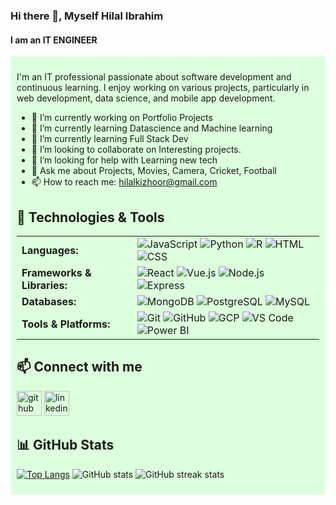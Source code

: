 ### Hi there 👋, Myself Hilal Ibrahim
#### I am an IT ENGINEER


<div style="background-color:#dcffdc; padding: 10px;">

I'm an IT professional passionate about software development and continuous learning. I enjoy working on various projects, particularly in web development, data science, and mobile app development.

- 🔭 I’m currently working on Portfolio Projects 
- 🌱 I’m currently learning Datascience and Machine learning 
- 🌱 I’m currently learning Full Stack Dev
- 👯 I’m looking to collaborate on Interesting projects. 
- 🤔 I’m looking for help with Learning new tech 
- 💬 Ask me about Projects, Movies, Camera, Cricket, Football 
- 📫 How to reach me: hilalkizhoor@gmail.com 

## 🔧 Technologies & Tools

<table>
  <tr>
    <td><b>Languages:</b></td>
    <td>
      <img src="https://img.shields.io/badge/-JavaScript-007ACC?style=flat&logo=javascript&logoColor=white" alt="JavaScript">
      <img src="https://img.shields.io/badge/-Python-3776AB?style=flat&logo=python&logoColor=white" alt="Python">
      <img src="https://img.shields.io/badge/-R-276DC3?style=flat&logo=r&logoColor=white" alt="R">
      <img src="https://img.shields.io/badge/-HTML-E34F26?style=flat&logo=html5&logoColor=white" alt="HTML">
      <img src="https://img.shields.io/badge/-CSS-1572B6?style=flat&logo=css3&logoColor=white" alt="CSS">
    </td>
  </tr>
  <tr>
    <td><b>Frameworks & Libraries:</b></td>
    <td>
      <img src="https://img.shields.io/badge/-React-61DAFB?style=flat&logo=react&logoColor=white" alt="React">
      <img src="https://img.shields.io/badge/-Vue.js-4FC08D?style=flat&logo=vue.js&logoColor=white" alt="Vue.js">
      <img src="https://img.shields.io/badge/-Node.js-339933?style=flat&logo=node.js&logoColor=white" alt="Node.js">
      <img src="https://img.shields.io/badge/-Express-000000?style=flat&logo=express&logoColor=white" alt="Express">
    </td>
  </tr>
  <tr>
    <td><b>Databases:</b></td>
    <td>
      <img src="https://img.shields.io/badge/-MongoDB-47A248?style=flat&logo=mongodb&logoColor=white" alt="MongoDB">
      <img src="https://img.shields.io/badge/-PostgreSQL-4169E1?style=flat&logo=postgresql&logoColor=white" alt="PostgreSQL">
      <img src="https://img.shields.io/badge/-MySQL-4479A1?style=flat&logo=mysql&logoColor=white" alt="MySQL">
    </td>
  </tr>
  <tr>
    <td><b>Tools & Platforms:</b></td>
    <td>
      <img src="https://img.shields.io/badge/-Git-F05032?style=flat&logo=git&logoColor=white" alt="Git">
      <img src="https://img.shields.io/badge/-GitHub-181717?style=flat&logo=github&logoColor=white" alt="GitHub">
      <img src="https://img.shields.io/badge/-GCP-4285F4?style=flat&logo=google-cloud&logoColor=white" alt="GCP">
      <img src="https://img.shields.io/badge/-VS_Code-007ACC?style=flat&logo=visual-studio-code&logoColor=white" alt="VS Code">
      <img src="https://img.shields.io/badge/-Power_BI-F2C811?style=flat&logo=power-bi&logoColor=white" alt="Power BI">
    </td>
  </tr>
</table>

## 📫 Connect with me

[<img src='https://cdn.jsdelivr.net/npm/simple-icons@3.0.1/icons/github.svg' alt='github' height='40'>](https://github.com/hilalibrahim)
[<img src='https://cdn.jsdelivr.net/npm/simple-icons@3.0.1/icons/linkedin.svg' alt='linkedin' height='40'>](https://www.linkedin.com/in/hilal-ibrahim-kr/)



## 📊 GitHub Stats

[![Top Langs](https://github-readme-stats.vercel.app/api/top-langs/?username=hilalibrahim)](https://github.com/anuraghazra/github-readme-stats)
![GitHub stats](https://github-readme-stats.vercel.app/api?username=hilalibrahim&show_icons=true)
![GitHub streak stats](https://streak-stats.demolab.com/?user=hilalibrahim)

</div>
